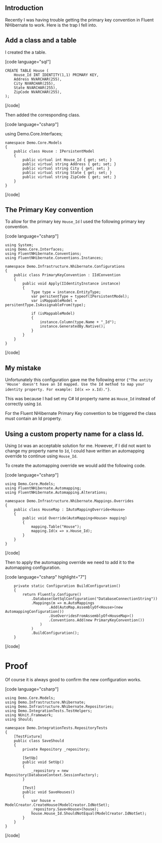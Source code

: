 ## Introduction

Recently I was having trouble getting the primary key convention in Fluent NHibernate to work. Here is the trap I fell into.

## Add a class and a table

I created the a table.

[code language="sql"]

	CREATE TABLE House (
		House_Id INT IDENTITY(1,1) PRIMARY KEY,
		Address NVARCHAR(255),
		City NVARCHAR(255),
		State NVARCHAR(255),
		ZipCode NVARCHAR(255),
	);
	
		
[/code]

Then added the corresponding class.

[code language="csharp"]

using Demo.Core.Interfaces;

	namespace Demo.Core.Models
	{
	    public class House : IPersistentModel
	    {
	        public virtual int House_Id { get; set; }
	        public virtual string Address { get; set; }
	        public virtual string City { get; set; }
	        public virtual string State { get; set; }
	        public virtual string ZipCode { get; set; }
	    }
	}
	
		
[/code]

## The Primary Key convention

To allow for the primary key ```House_Id``` I used the following primary key convention.

[code language="csharp"]

	using System;
	using Demo.Core.Interfaces;
	using FluentNHibernate.Conventions;
	using FluentNHibernate.Conventions.Instances;
	
	namespace Demo.Infrastructure.Nhibernate.Configurations
	{
	    public class PrimaryKeyConvention : IIdConvention
	    {
	        public void Apply(IIdentityInstance instance)
	        {
	            Type type = instance.EntityType;
	            var persitentType = typeof(IPersistentModel);
	            var isMappableModel = persitentType.IsAssignableFrom(type);
	
	            if (isMappableModel)
	            {
	                instance.Column(type.Name + "_Id");
	                instance.GeneratedBy.Native();
	            }
	        }
	    }
	}
	

[/code]

## My mistake

Unfortunately this configuration gave me the following error ```{"The entity 'House' doesn't have an Id mapped. Use the Id method to map your identity property. For example: Id(x => x.Id)."}```.

This was because I had set my C# Id property name as ```House_Id``` instead of correctly using ```Id```.

For the Fluent NHibernate Primary Key convention to be triggered the class must contain an Id property.

## Using a custom property name for a class Id.

Using ```Id``` was an acceptable solution for me. However, if I did not want to change my property name to ```Id```, I could have written an automapping override to continue using ```House_Id```.

To create the automapping override we would add the following code.

[code language="csharp"]
			
	using Demo.Core.Models;
	using FluentNHibernate.Automapping;
	using FluentNHibernate.Automapping.Alterations;
	
	namespace Demo.Infrastructure.Nhibernate.Mappings.Overrides
	{
	    public class HouseMap : IAutoMappingOverride<House>
	    {
	        public void Override(AutoMapping<House> mapping)
	        {
	            mapping.Table("House");
	            mapping.Id(x => x.House_Id);
	        }
	    }
	}
	

[/code]

Then to apply the automapping override we need to add it to the automapping configuration.

[code language="csharp" highlight="7"]

        private static Configuration BuildConfiguration()
        {
            return Fluently.Configure()
                .Database(GetSqlConfiguration("DatabaseConnectionString"))
                .Mappings(m => m.AutoMappings
                        .Add(AutoMap.AssemblyOf<House>(new AutomappingConfiguration())
                        .UseOverridesFromAssemblyOf<HouseMap>()
                        .Conventions.Add(new PrimaryKeyConvention())
                    )
                )
                .BuildConfiguration();
        }
	

[/code]

# Proof

Of course it is always good to confirm the new configuration works.

[code language="csharp"]

	using Demo.Core.Models;
	using Demo.Infrastructure.Nhibernate;
	using Demo.Infrastructure.Nhibernate.Repositories;
	using Demo.IntegrationTests.TestHelpers;
	using NUnit.Framework;
	using Should;
	
	namespace Demo.IntegrationTests.RepositoryTests
	{
	    [TestFixture]
	    public class SaveShould
	    {
	        private Repository _repository;
	
	        [SetUp]
	        public void SetUp()
	        {
	            _repository = new Repository(DatabaseContext.SessionFactory);
	        }
	
	        [Test]
	        public void SaveHouses()
	        {
	            var house = ModelCreator.CreateHouse(ModelCreator.IdNotSet);
	            _repository.Save<House>(house);
	            house.House_Id.ShouldNotEqual(ModelCreator.IdNotSet);
	        }
	    }
	}
	
[/code]
